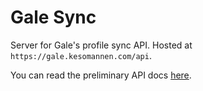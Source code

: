 # Gale Sync

Server for Gale's profile sync API. Hosted at `https://gale.kesomannen.com/api`.

You can read the preliminary API docs [here](./docs/api.md).
